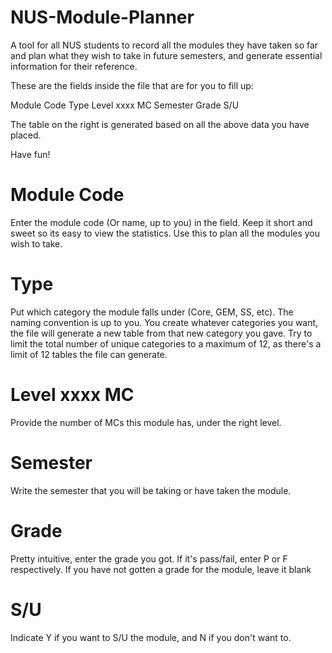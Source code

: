 NUS-Module-Planner
==================

A tool for all NUS students to record all the modules they have taken so far and plan what they wish to take in future semesters, and generate essential information for their reference.


These are the fields inside the file that are for you to fill up:

Module Code
Type
Level xxxx MC
Semester
Grade
S/U



The table on the right is generated based on all the above data you have placed. 

Have fun!



Module Code
===========
Enter the module code (Or name, up to you) in the field. Keep it short and sweet so its easy to view the statistics.
Use this to plan all the modules you wish to take.

Type
====
Put which category the module falls under (Core, GEM, SS, etc). The naming convention is up to you. 
You create whatever categories you want, the file will generate a new table from that new category you gave.
Try to limit the total number of unique categories to a maximum of 12, as there's a limit of 12 tables the file can generate.

Level xxxx MC
=============
Provide the number of MCs this module has, under the right level. 

Semester
========
Write the semester that you will be taking or have taken the module. 

Grade
=====
Pretty intuitive, enter the grade you got. If it's pass/fail, enter P or F respectively. 
If you have not gotten a grade for the module, leave it blank

S/U
===
Indicate Y if you want to S/U the module, and N if you don't want to. 

